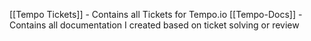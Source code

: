 [[Tempo Tickets]] - Contains all Tickets for Tempo.io
[[Tempo-Docs]] - Contains all documentation I created based on ticket solving or review